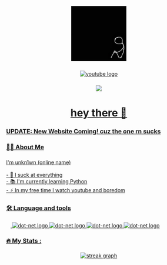 <div align="center">
  <img height="150" src="https://github.com/JuviGamez/JuviGamez/blob/main/channels4_profile.jpg"  />
</div>

###

<div align="center">
  <a href="https://www.youtube.com/@unkn1wn-with-1" target="_blank">
<img src="https://img.shields.io/static/v1?message=Youtube&logo=youtube&label=&color=FF0000&logoColor=white&labelColor=&style=for-the-badge" height="25" alt="youtube logo"  />

###

<div align="center">
  <img src="https://visitor-badge.laobi.icu/badge?page_id=juvigamez.visitor-badge"  />
</div>

###

<h1 align="center">hey there 👋</h1>

###

<h3 align="left">UPDATE: New Website Coming! cuz the one rn sucks</h3>
<h3 align="left">👩‍💻  About Me</h3>

###

<p align="left">I'm unkn1wn (online name)<br><br>- 🔭 I suck at everything<br>- 📚 I'm currently learning Python<br>- ⚡ In my free time I watch youtube and boredom </p>

###

<h3 align="left">🛠 Language and tools</h3>

###

<div align="left">
  <img width="12" />
  <img src="https://cdn.jsdelivr.net/gh/devicons/devicon/icons/dot-net/dot-net-plain-wordmark.svg" height="40" alt="dot-net logo" />
  <img src="https://cdn.jsdelivr.net/gh/devicons/devicon/icons/python/python-original.svg" height="40" alt="dot-net logo" />
  <img src="https://cdn.jsdelivr.net/gh/devicons/devicon/icons/javascript/javascript-original.svg" height="40" alt="dot-net logo" />
  <img src="https://cdn.jsdelivr.net/gh/devicons/devicon/icons/html5/html5-original.svg" height="40" alt="dot-net logo" />
</div>

###

<h3 align="left">🔥   My Stats :</h3>

###

<div align="center">
  <img src="https://streak-stats.demolab.com?user=juvigamez&locale=en&mode=daily&theme=dark&hide_border=false&border_radius=5&order=3" height="220" alt="streak graph"  />
</div>

###
